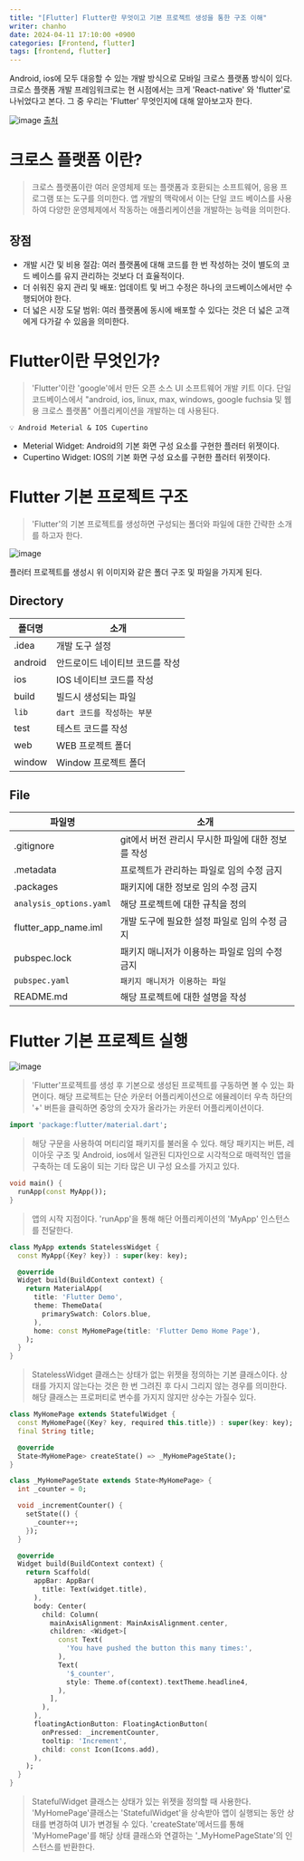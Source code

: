 ```yaml
---
title: "[Flutter] Flutter란 무엇이고 기본 프로젝트 생성을 통한 구조 이해"
writer: chanho
date: 2024-04-11 17:10:00 +0900
categories: [Frontend, flutter]
tags: [frontend, flutter]
---
```


Android, ios에 모두 대응할 수 있는 개발 방식으로 모바일 크로스 플랫폼 방식이 있다. 크로스 플랫폼 개발 프레임워크로는 현 시점에서는 크게 'React-native' 와 'flutter'로 나뉘었다고 본다. 그 중 우리는 'Flutter' 무엇인지에 대해 알아보고자 한다.

![image](https://github.com/chanhocode/chanhocode.github.io/assets/105937460/58c9440f-11de-46d0-9a27-e29c6930587c)
[출처](https://codigee.com/blog/react-native-vs-flutter-what-technology-is-the-best-for-fast-mobile-mvp)

# 크로스 플랫폼 이란?

> 크로스 플랫폼이란 여러 운영체제 또는 플랫폼과 호환되는 소프트웨어, 응용 프로그램 또는 도구를 의미한다. 앱 개발의 맥락에서 이는 단일 코드 베이스를 사용하여 다양한 운영체제에서 작동하는 애플리케이션을 개발하는 능력을 의미한다.

## 장점

- 개발 시간 및 비용 절감: 여러 플랫폼에 대해 코드를 한 번 작성하는 것이 별도의 코드 베이스를 유지 관리하는 것보다 더 효율적이다.
- 더 쉬워진 유지 관리 및 배포: 업데이트 및 버그 수정은 하나의 코드베이스에서만 수행되어야 한다.
- 더 넓은 시장 도달 범위: 여러 플랫폼에 동시에 배포할 수 있다는 것은 더 넓은 고객에게 다가갈 수 있음을 의미한다.

# Flutter이란 무엇인가?

> 'Flutter'이란 'google'에서 만든 오픈 소스 UI 소프트웨어 개발 키트 이다. 단일 코드베이스에서 "android, ios, linux, max, windows, google fuchsia 및 웹용 크로스 플랫폼" 어플리케이션을 개발하는 데 사용된다.

`💡 Android Meterial & IOS Cupertino`

- Meterial Widget: Android의 기본 화면 구성 요소를 구현한 플러터 위젯이다.
- Cupertino Widget: IOS의 기본 화면 구성 요소를 구현한 플러터 위젯이다.

# Flutter 기본 프로젝트 구조

> 'Flutter'의 기본 프로젝트를 생성하면 구성되는 폴더와 파일에 대한 간략한 소개를 하고자 한다.

![image](https://github.com/chanhocode/chanhocode.github.io/assets/105937460/ac84ea81-05e8-4738-bfad-083a2d38cbc5)

플러터 프로젝트를 생성시 위 이미지와 같은 폴더 구조 및 파일을 가지게 된다.

## Directory

| 폴더명  | 소개                            |
| ------- | ------------------------------- |
| .idea   | 개발 도구 설정                  |
| android | 안드로이드 네이티브 코드를 작성 |
| ios     | IOS 네이티브 코드를 작성        |
| build   | 빌드시 생성되는 파일            |
| `lib`   | `dart 코드를 작성하는 부분`     |
| test    | 테스트 코드를 작성              |
| web     | WEB 프로젝트 폴더               |
| window  | Window 프로젝트 폴더            |

## File

| 파일명                  | 소개                                               |
| ----------------------- | -------------------------------------------------- |
| .gitignore              | git에서 버전 관리시 무시한 파일에 대한 정보를 작성 |
| .metadata               | 프로젝트가 관리하는 파일로 임의 수정 금지          |
| .packages               | 패키지에 대한 정보로 임의 수정 금지                |
| `analysis_options.yaml` | 해당 프로젝트에 대한 규칙을 정의                   |
| flutter_app_name.iml    | 개발 도구에 필요한 설정 파일로 임의 수정 금지      |
| pubspec.lock            | 패키지 매니저가 이용하는 파일로 임의 수정 금지     |
| `pubspec.yaml`          | `패키지 매니저가 이용하는 파일`                    |
| README.md               | 해당 프로젝트에 대한 설명을 작성                   |

# Flutter 기본 프로젝트 실행

![image](https://github.com/chanhocode/chanhocode.github.io/assets/105937460/6174c235-7dc9-460d-9fe9-d14b12d5fe5c)

> 'Flutter'프로젝트를 생성 후 기본으로 생성된 프로젝트를 구동하면 볼 수 있는 화면이다. 해당 프로젝트는 단순 카운터 어플리케이션으로 에뮬레이터 우측 하단의 '+' 버튼을 클릭하면 중앙의 숫자가 올라가는 카운터 어플리케이션이다.

```dart
import 'package:flutter/material.dart';
```

> 해당 구문을 사용하여 머티리얼 패키지를 불러올 수 있다. 해당 패키지는 버튼, 레이아웃 구조 및 Android, ios에서 일관된 디자인으로 시각적으로 매력적인 앱을 구축하는 데 도움이 되는 기타 많은 UI 구성 요소를 가지고 있다.

```dart
void main() {
  runApp(const MyApp());
}
```

> 앱의 시작 지점이다. 'runApp'을 통해 해단 어플리케이션의 'MyApp' 인스턴스를 전달한다.

```dart
class MyApp extends StatelessWidget {
  const MyApp({Key? key}) : super(key: key);

  @override
  Widget build(BuildContext context) {
    return MaterialApp(
      title: 'Flutter Demo',
      theme: ThemeData(
        primarySwatch: Colors.blue,
      ),
      home: const MyHomePage(title: 'Flutter Demo Home Page'),
    );
  }
}
```

> StatelessWidget 클래스는 상태가 없는 위젯을 정의하는 기본 클래스이다. 상태를 가지지 않는다는 것은 한 번 그려진 후 다시 그리지 않는 경우를 의미한다. 해당 클래스는 프로퍼티로 변수를 가지지 않지만 상수는 가질수 있다.

```dart
class MyHomePage extends StatefulWidget {
  const MyHomePage({Key? key, required this.title}) : super(key: key);
  final String title;

  @override
  State<MyHomePage> createState() => _MyHomePageState();
}

class _MyHomePageState extends State<MyHomePage> {
  int _counter = 0;

  void _incrementCounter() {
    setState(() {
      _counter++;
    });
  }

  @override
  Widget build(BuildContext context) {
    return Scaffold(
      appBar: AppBar(
        title: Text(widget.title),
      ),
      body: Center(
        child: Column(
          mainAxisAlignment: MainAxisAlignment.center,
          children: <Widget>[
            const Text(
              'You have pushed the button this many times:',
            ),
            Text(
              '$_counter',
              style: Theme.of(context).textTheme.headline4,
            ),
          ],
        ),
      ),
      floatingActionButton: FloatingActionButton(
        onPressed: _incrementCounter,
        tooltip: 'Increment',
        child: const Icon(Icons.add),
      ),
    );
  }
}
```

> StatefulWidget 클래스는 상태가 있는 위젯을 정의할 때 사용한다. 'MyHomePage'클래스는 'StatefulWidget'을 상속받아 앱이 실행되는 동안 상태를 변경하여 UI가 변경될 수 있다. 'createState'메서드를 통해 'MyHomePage'를 해당 상태 클래스와 연결하는 '\_MyHomePageState'의 인스턴스를 반환한다.
